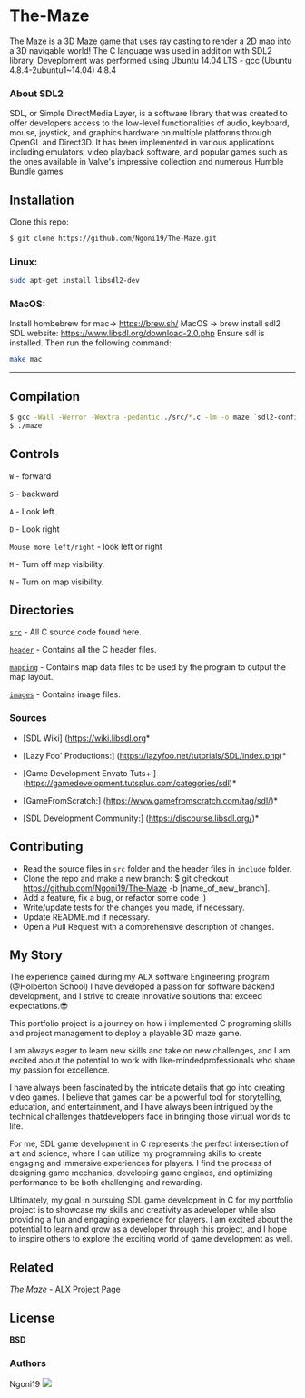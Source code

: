 # The-Maze
The Maze is a 3D Maze game that uses ray casting to render a 2D map into a 3D navigable world! The C language was used in addition with SDL2 library.
Deveploment was performed using Ubuntu 14.04 LTS - gcc (Ubuntu 4.8.4-2ubuntu1~14.04) 4.8.4

### About SDL2 

SDL, or Simple DirectMedia Layer, is a software library that was created to offer developers access to the low-level functionalities of audio, keyboard, mouse, joystick, and graphics hardware on multiple platforms through OpenGL and Direct3D. It has been implemented in various applications including emulators, video playback software, and popular games such as the ones available in Valve's impressive collection and numerous Humble Bundle games.

## Installation 
Clone this repo:

```sh
$ git clone https://github.com/Ngoni19/The-Maze.git
```

### Linux: 
```bash
sudo apt-get install libsdl2-dev
```
### MacOS:
Install hombebrew for mac-> https://brew.sh/
MacOS -> brew install sdl2
SDL website: https://www.libsdl.org/download-2.0.php
Ensure sdl is installed. Then run the following command:

```bash
make mac
```
---
## Compilation
```sh
$ gcc -Wall -Werror -Wextra -pedantic ./src/*.c -lm -o maze `sdl2-config --cflags` `sdl2-config --libs`;
$ ./maze
```


## Controls

```W``` - forward

```S``` - backward

```A``` - Look left

```D``` - Look right

```Mouse move left/right``` - look left or right

```M``` - Turn off map visibility.

```N``` - Turn on map visibility.

## Directories

[`src`](https://github.com/Ngoni19/The-Maze/tree/main/src) - All C source code found here.

[`header`](https://github.com/Ngoni19/The-Maze/tree/main/header)  - Contains all the C header files.

[`mapping`](https://github.com/Ngoni19/The-Maze/tree/main/mapping)  - Contains map data files to be used by the program to output the map layout.

[`images`]() - Contains image files.

### Sources
* [SDL Wiki] (https://wiki.libsdl.org*

* [Lazy Foo' Productions:] (https://lazyfoo.net/tutorials/SDL/index.php)*

* [Game Development Envato Tuts+:] (https://gamedevelopment.tutsplus.com/categories/sdl)*

* [GameFromScratch:] (https://www.gamefromscratch.com/tag/sdl/)*

* [SDL Development Community:] (https://discourse.libsdl.org/)*

## Contributing

- Read the source files in ```src``` folder and the header files in ```include``` folder.
- Clone the repo and make a new branch: $ git checkout https://github.com/Ngoni19/The-Maze -b [name_of_new_branch].
- Add a feature, fix a bug, or refactor some code :)
- Write/update tests for the changes you made, if necessary.
- Update README.md if necessary.
- Open a Pull Request with a comprehensive description of changes.

## My Story
The experience gained during my ALX software Engineering program (@Holberton School) I have developed a passion for software backend development, and I strive to create innovative solutions that exceed expectations.😎

This portfolio project is a journey on how i implemented C programing skills and project management to deploy a playable 3D maze game.  

I am always eager to learn new skills and take on new challenges, and I am excited about the potential to work with like-mindedprofessionals who share my passion for excellence.

I have always been fascinated by the intricate details that go into creating video games. I believe that games can be a powerful tool for storytelling, education, and entertainment, and I have always been intrigued by the technical challenges thatdevelopers face in bringing those virtual worlds to life.

For me, SDL game development in C represents the perfect intersection of art and science, where I can utilize my programming skills to create engaging and immersive experiences for players. I find the process of designing game mechanics, developing game engines, and optimizing performance to be both challenging and rewarding.

Ultimately, my goal in pursuing SDL game development in C for my portfolio project is to showcase my skills and creativity as adeveloper while also providing a fun and engaging experience for players. I am excited about the potential to learn and grow as a developer through this project, and I hope to inspire others to explore the exciting world of game development as well.

## Related

*[The Maze](https://alx-intranet.hbtn.io/concepts/133)* - ALX Project Page

## License
**BSD**

### Authors
Ngoni19 <a href = "https://wa.me/+263776264077"><img src="https://img.icons8.com/fluent/48/000000/whatsapp.png"></a>
